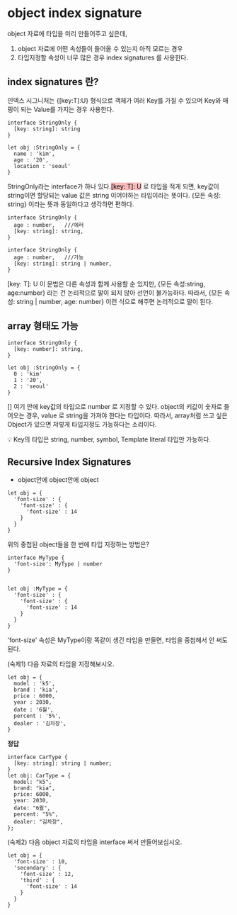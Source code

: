 # object index signature

object 자료에 타입을 미리 만들어주고 싶은데,

1. object 자료에 어떤 속성들이 들어올 수 있는지 아직 모르는 경우
2. 타입지정할 속성이 너무 많은 경우
   index signatures 를 사용한다.

## index signatures 란?

인덱스 시그니처는 {[key:T]:U} 형식으로 객체가 여러 Key를 가질 수 있으며 Key와 매핑이 되는 Value를 가지는 경우 사용한다.

```
interface StringOnly {
  [key: string]: string
}

let obj :StringOnly = {
  name : 'kim',
  age : '20',
  location : 'seoul'
}
```

StringOnly라는 interface가 하나 있다.<span style="background-color:#f9baba;color:black">[key: T]: U</span> 로 타입을 적게 되면, key값이 string이면 할당되는 value 값은 string 이어야하는 타입이라는 뜻이다.
{모든 속성: string} 이라는 뜻과 동일하다고 생각하면 편하다.

```
interface StringOnly {
  age : number,   ///에러
  [key: string]: string,
}

interface StringOnly {
  age : number,   ///가능
  [key: string]: string | number,
}
```

[key: T]: U 이 문법은 다른 속성과 함께 사용할 순 있지만,
{모든 속성:string, age:number} 라는 건 논리적으로 말이 되지 않아 선언이 불가능하다. 따라서, {모든 속성: string | number, age: number} 이런 식으로 해주면 논리적으로 말이 된다.

## array 형태도 가능

```
interface StringOnly {
  [key: number]: string,
}

let obj :StringOnly = {
  0 : 'kim'
  1 : '20',
  2 : 'seoul'
}
```

[] 여기 안에 key값의 타입으로 number 로 지정할 수 있다.
object의 키값이 숫자로 들어오는 경우, value 로 string을 가져야 한다는 타입이다.
따라서, array처럼 쓰고 싶은 Object가 있으면 저렇게 타입지정도 가능하다는 소리이다.

💡 Key의 타입은 string, number, symbol, Template literal 타입만 가능하다.

## Recursive Index Signatures

- object안에 object안에 object

```
let obj = {
  'font-size' : {
    'font-size' : {
      'font-size' : 14
    }
  }
}
```

위의 중첩된 object들을 한 번에 타입 지정하는 방법은?

```
interface MyType {
  'font-size': MyType | number
}


let obj :MyType = {
  'font-size' : {
    'font-size' : {
      'font-size' : 14
    }
  }
}
```

'font-size' 속성은 MyType이랑 똑같이 생긴 타입을 만들면, 타입을 중첩해서 안 써도 된다.

(숙제1) 다음 자료의 타입을 지정해보시오.

```
let obj = {
  model : 'k5',
  brand : 'kia',
  price : 6000,
  year : 2030,
  date : '6월',
  percent : '5%',
  dealer : '김차장',
}
```

**정답**

```
interface CarType {
  [key: string]: string | number;
}
let obj: CarType = {
  model: "k5",
  brand: "kia",
  price: 6000,
  year: 2030,
  date: "6월",
  percent: "5%",
  dealer: "김차장",
};
```

(숙제2) 다음 object 자료의 타입을 interface 써서 만들어보십시오.

```
let obj = {
  'font-size' : 10,
  'secondary' : {
    'font-size' : 12,
    'third' : {
      'font-size' : 14
    }
  }
}
```

